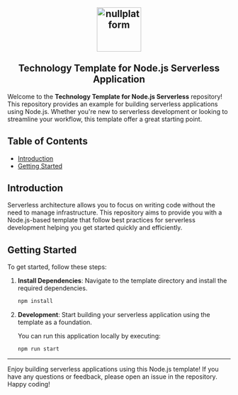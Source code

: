<h2 align="center">
    <a href="https://httpie.io" target="blank_">
        <img height="100" alt="nullplatform" src="https://nullplatform.com/favicon/android-chrome-192x192.png" />
    </a>
    <br>
    <br>
    Technology Template for Node.js Serverless Application
    <br>
</h2>

Welcome to the **Technology Template for Node.js Serverless** repository! This repository provides an example for building serverless applications using Node.js. Whether you're new to serverless development or looking to streamline your workflow, this template offer a great starting point.

## Table of Contents

- [Introduction](#introduction)
- [Getting Started](#getting-started)

## Introduction

Serverless architecture allows you to focus on writing code without the need to manage infrastructure. This repository aims to provide you with a Node.js-based template that follow best practices for serverless development helping you get started quickly and efficiently.

## Getting Started

To get started, follow these steps:

1. **Install Dependencies**: Navigate to the template directory and install the required dependencies.
   ```bash
   npm install
   ```

2. **Development**: Start building your serverless application using the template as a foundation.

    You can run this application locally by executing:
   ```bash
   npm run start
   ```

---

Enjoy building serverless applications using this Node.js template! If you have any questions or feedback, please open an issue in the repository. Happy coding!

